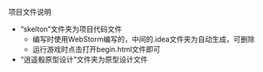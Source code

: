 项目文件说明

- “skelton”文件夹为项目代码文件
  - 编写时使用WebStorm编写的，中间的.idea文件夹为自动生成，可删除
  - 运行游戏时点击打开begin.html文件即可
- “逍遥骰原型设计”文件夹为原型设计文件